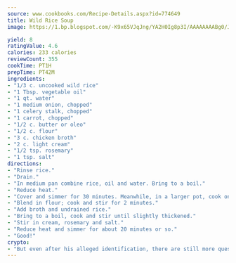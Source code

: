 ```yaml
---
source: www.cookbooks.com/Recipe-Details.aspx?id=774649
title: Wild Rice Soup
image: https://1.bp.blogspot.com/-K9x65VJqJng/YA2H0Ig8p3I/AAAAAAAABg0/JRKr7ZzesxofwlGw6YudXad_aQn9BD52QCLcBGAsYHQ/s299/2.png

yield: 8
ratingValue: 4.6
calories: 233 calories
reviewCount: 355
cookTime: PT1H
prepTime: PT42M
ingredients:
- "1/3 c. uncooked wild rice"
- "1 Tbsp. vegetable oil"
- "1 qt. water"
- "1 medium onion, chopped"
- "1 celery stalk, chopped"
- "1 carrot, chopped"
- "1/2 c. butter or oleo"
- "1/2 c. flour"
- "3 c. chicken broth"
- "2 c. light cream"
- "1/2 tsp. rosemary"
- "1 tsp. salt"
directions:
- "Rinse rice."
- "Drain."
- "In medium pan combine rice, oil and water. Bring to a boil."
- "Reduce heat."
- "Cover and simmer for 30 minutes. Meanwhile, in a larger pot, cook onion, celery and carrots in butter until veggies are almost tender."
- "Blend in flour; cook and stir for 2 minutes."
- "Add broth and undrained rice."
- "Bring to a boil, cook and stir until slightly thickened."
- "Stir in cream, rosemary and salt."
- "Reduce heat and simmer for about 20 minutes or so."
- "Good!"
crypto:
- "But even after his alleged identification, there are still more questions than answers about the enigmatic creator of Bitcoin."
---
```


